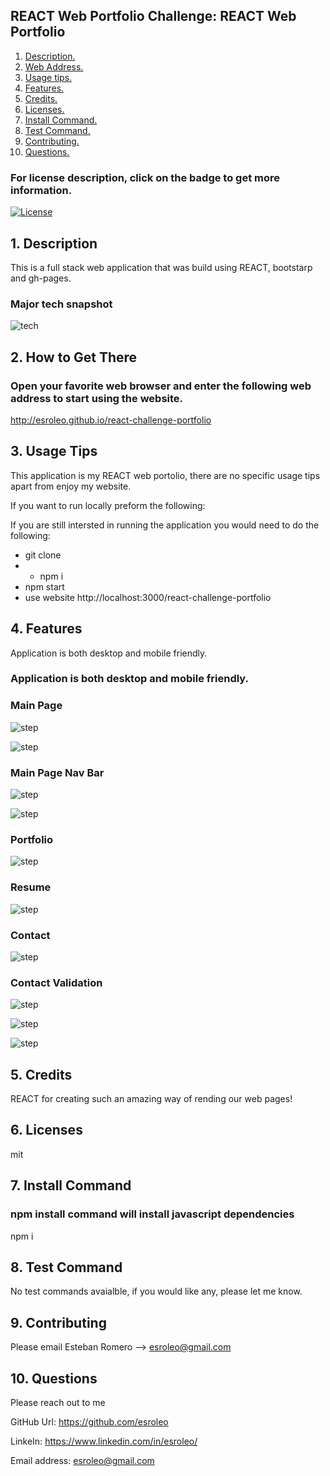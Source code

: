 ## REACT Web Portfolio Challenge: REACT Web Portfolio

1. [ Description. ](#desc)
2. [ Web Address. ](#web-address)
3. [ Usage tips. ](#usage)
4. [ Features. ](#features)
5. [ Credits. ](#credits)
6. [ Licenses. ](#licenses)
7. [ Install Command. ](#commandInstall)
8. [ Test Command. ](#commandTest)
9. [ Contributing. ](#contributing)
9. [ Questions. ](#questions)

### For license description, click on the badge to get more information.
[![License](https://img.shields.io/badge/License-MIT%20-blue.svg)](https://opensource.org/licenses/mit)

<a name="desc"></a>
## 1. Description

This is a full stack web application that was build using REACT, bootstarp and gh-pages.

### Major tech snapshot

![tech](./assets/images/code-used.JPG?raw=true "code-used.JPG")

<a name="web-address"></a>
## 2. How to Get There

### Open your favorite web browser and enter the following web address to start using the website.

http://esroleo.github.io/react-challenge-portfolio


<a name="usage"></a>
## 3. Usage Tips

This application is my REACT web portolio, there are no specific usage tips apart from enjoy my website.

If you want to run locally preform the following:

If you are still intersted in running the application you would need to do the following:
* git clone
* * npm i
* npm start
* use website http://localhost:3000/react-challenge-portfolio

<a name="features"></a>
## 4. Features

Application is both desktop and mobile friendly.
### Application is both desktop and mobile friendly.

### Main Page

![step](./read-me-images/main-page-desktop.JPG?raw=true "main-page-desktop.JPG")

![step](./read-me-images//main-page-small-device.JPG?raw=true "main-page-small-device.JPG")

### Main Page Nav Bar

![step](./read-me-images/main-page-desktop-nav-bar.JPG?raw=true "main-page-desktop-nav-bar.JPG")

![step](./read-me-images/main-page-small-device-nav-bar.JPG?raw=true "main-page-small-device-nav-bar.JPG")

### Portfolio

![step](./read-me-images/portfolio-smaller-device.JPG?raw=true "portfolio-smaller-device.JPG")


### Resume

![step](./read-me-images/resume-smaller-device.JPG?raw=true "resume-smaller-device.JPG")


### Contact 

![step](./read-me-images/contact-smaller-device.JPG?raw=true "contact-smaller-device.JPG")


### Contact Validation

![step](./read-me-images/contact-validation-name.JPG?raw=true "contact-validation-name.JPG")

![step](./read-me-images/contact-validation-email.JPG?raw=true "contact-validation-email.JPG")

![step](./read-me-images/contact-validation-description.JPG?raw=true "contact-validation-description.JPG")

<a name="credits"></a>
## 5. Credits

REACT for creating such an amazing way of rending our web pages!

<a name="licenses"></a>
## 6. Licenses

mit

<a name="commandInstall"></a>
## 7. Install Command

### npm install command will install javascript dependencies

npm i

<a name="commandTest"></a>
## 8. Test Command

No test commands avaialble, if you would like any, please let me know.

<a name="contributing"></a>
## 9. Contributing

Please email Esteban Romero --> esroleo@gmail.com

<a name="questions"></a>
## 10. Questions

Please reach out to me

GitHub Url: https://github.com/esroleo

LinkeIn: https://www.linkedin.com/in/esroleo/

Email address: esroleo@gmail.com




